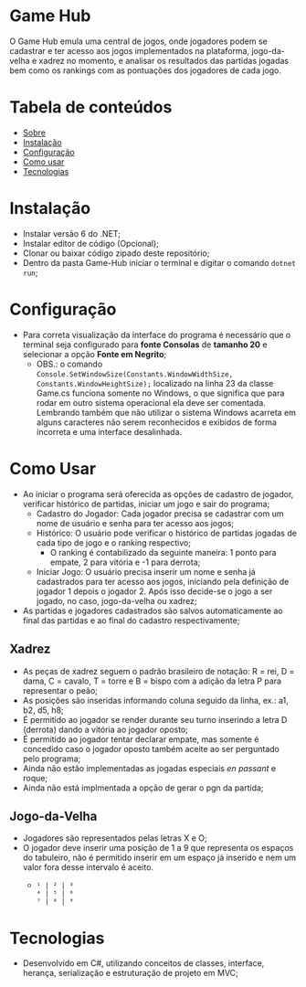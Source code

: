 # Game Hub

O Game Hub emula uma central de jogos, onde jogadores podem se cadastrar e ter acesso aos jogos implementados na plataforma, jogo-da-velha e xadrez no momento, e analisar os resultados das partidas jogadas bem como os rankings com as pontuações dos jogadores de cada jogo.

Tabela de conteúdos
=================
<!--ts-->
   * [Sobre](#game-hub)
   * [Instalação](#instalação)
   * [Configuração](#configuração)
   * [Como usar](#como-usar)
   * [Tecnologias](#tecnologias)
<!--te-->

# Instalação
  * Instalar versão 6 do .NET;
  * Instalar editor de código (Opcional);
  * Clonar ou baixar código zipado deste repositório;
  * Dentro da pasta Game-Hub iniciar o terminal e digitar o comando ```dotnet run```;
  
# Configuração
  * Para correta visualização da interface do programa é necessário que o terminal seja configurado para **fonte Consolas** de **tamanho 20** e selecionar a opção **Fonte em Negrito**;
    * OBS.: o comando ``` Console.SetWindowSize(Constants.WindowWidthSize, Constants.WindowHeightSize); ``` localizado na linha 23 da classe Game.cs funciona somente no Windows, o que significa que para rodar em outro sistema operacional ela deve ser comentada. Lembrando também que não utilizar o sistema Windows acarreta em alguns caracteres não serem reconhecidos e exibidos de forma incorreta e uma interface desalinhada.
  
# Como Usar
  * Ao iniciar o programa será oferecida as opções de cadastro de jogador, verificar histórico de partidas, iniciar um jogo e sair do programa;
    * Cadastro do Jogador: Cada jogador precisa se cadastrar com um nome de usuário e senha para ter acesso aos jogos;
    * Histórico: O usuário pode verificar o histórico de partidas jogadas de cada tipo de jogo e o ranking respectivo;
      * O ranking é contabilizado da seguinte maneira: 1 ponto para empate, 2 para vitória e -1 para derrota;
    * Iniciar Jogo: O usuário precisa inserir um nome e senha já cadastrados para ter acesso aos jogos, iniciando pela definição de jogador 1
    depois o jogador 2. Após isso decide-se o jogo a ser jogado, no caso, jogo-da-velha ou xadrez;
  * As partidas e jogadores cadastrados são salvos automaticamente ao final das partidas e ao final do cadastro respectivamente;
  
## Xadrez
  * As peças de xadrez seguem o padrão brasileiro de notação: R = rei, D = dama, C = cavalo, T = torre e B = bispo com a adição da letra P para representar o peão;
  * As posições são inseridas informando coluna seguido da linha, ex.: a1, b2, d5, h8;
  * É permitido ao jogador se render durante seu turno inserindo a letra D (derrota) dando a vitória ao jogador oposto;
  * É permitido ao jogador tentar declarar empate, mas somente é concedido caso o jogador oposto também aceite ao ser perguntado pelo programa;
  * Ainda não estão implementadas as jogadas especiais *en passant* e roque;
  * Ainda não está implmentada a opção de gerar o pgn da partida;
## Jogo-da-Velha
  * Jogadores são representados pelas letras X e O;
  * O jogador deve inserir uma posição de 1 a 9 que representa os espaços do tabuleiro, não é permitido inserir em um espaço já inserido e nem um valor fora
desse intervalo é aceito.
    *   ```
        ¹ | ² | ³
        ⁴ | ⁵ | ⁶
        ⁷ | ⁸ | ⁹
        ```

# Tecnologias
  * Desenvolvido em C#, utilizando conceitos de classes, interface, herança, serialização e estruturação de projeto em MVC;
